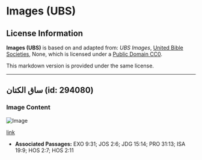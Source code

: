 # Images (UBS)

## License Information

**Images (UBS)** is based on and adapted from: _UBS Images_, [United Bible Societies](https://unitedbiblesocieties.org/), None, which is licensed under a [Public Domain CC0](https://creativecommons.org/public-domain/cc0/).

This markdown version is provided under the same license.



--------------------------------

## ساق الكتان (id: 294080)

### Image Content

![Image](https://cdn.aquifer.bible/aquifer-content/resources/Media/WEB-0235_flax_stalk.jpg)

[link](https://cdn.aquifer.bible/aquifer-content/resources/Media/WEB-0235_flax_stalk.jpg)

* **Associated Passages:** EXO 9:31; JOS 2:6; JDG 15:14; PRO 31:13; ISA 19:9; HOS 2:7; HOS 2:11

